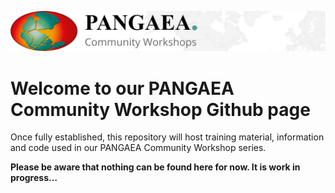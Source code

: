 ![PANGAEA Logo](banner.png)

# Welcome to our PANGAEA Community Workshop Github page

Once fully established, this repository will host training material, information and code used in our PANGAEA Community Workshop series.

**Please be aware that nothing can be found here for now. It is work in progress…**

